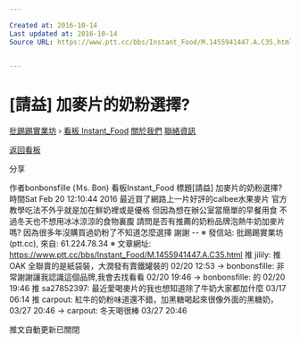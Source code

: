 ```yaml
---

Created at: 2016-10-14
Last updated at: 2016-10-14
Source URL: https://www.ptt.cc/bbs/Instant_Food/M.1455941447.A.C35.html


---
```


# [請益] 加麥片的奶粉選擇?


[批踢踢實業坊](https://www.ptt.cc/) › [看板 Instant_Food](https://www.ptt.cc/bbs/Instant_Food/index.html) [關於我們](https://www.ptt.cc/about.html) [聯絡資訊](https://www.ptt.cc/contact.html)

[返回看板](https://www.ptt.cc/bbs/Instant_Food/index.html)

分享

作者bonbonsfille (Ｍs. Bon)
看板Instant\_Food
標題\[請益\] 加麥片的奶粉選擇?
時間Sat Feb 20 12:10:44 2016
最近買了網路上一片好評的calbee水果麥片 官方教學吃法不外乎就是加在鮮奶裡或是優格 但因為想在辦公室當簡單的早餐用食 不過冬天也不想用冰冰涼涼的食物裏腹 請問是否有推薦的奶粉品牌泡熱牛奶加麥片嗎? 因為很多年沒購買過奶粉了不知道怎麼選擇 謝謝 -- ※ 發信站: 批踢踢實業坊(ptt.cc), 來自: 61.224.78.34 ※ 文章網址: <https://www.ptt.cc/bbs/Instant_Food/M.1455941447.A.C35.html>
推 jilily: 推OAK 全聯賣的是紙袋裝，大潤發有賣鐵罐裝的 02/20 12:53
→ bonbonsfille: 非常謝謝讓我認識這個品牌,我會去找看看 02/20 19:46
→ bonbonsfille: 的 02/20 19:46
推 sa27852397: 最近愛喝麥片的我也想知道除了牛奶大家都加什麼 03/17 06:14
推 carpout: 紅牛的奶粉味道還不錯，加黑糖喝起來很像外面的黑糖奶， 03/27 20:46
→ carpout: 冬天喝很棒 03/27 20:46

推文自動更新已關閉

